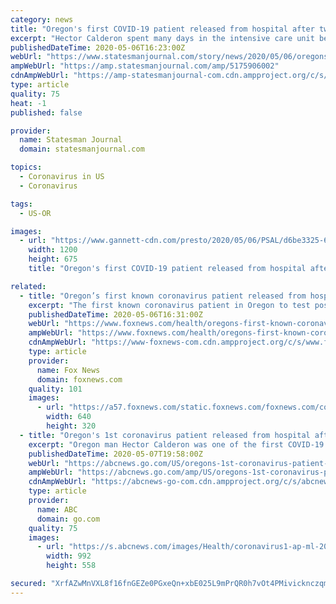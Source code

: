 ```yaml
---
category: news
title: "Oregon's first COVID-19 patient released from hospital after two months"
excerpt: "Hector Calderon spent many days in the intensive care unit before he recovered enough to be transferred to a skilled nursing facility."
publishedDateTime: 2020-05-06T16:23:00Z
webUrl: "https://www.statesmanjournal.com/story/news/2020/05/06/oregons-first-covid-19-patient-released-hospital-after-2-months/5175906002/"
ampWebUrl: "https://amp.statesmanjournal.com/amp/5175906002"
cdnAmpWebUrl: "https://amp-statesmanjournal-com.cdn.ampproject.org/c/s/amp.statesmanjournal.com/amp/5175906002"
type: article
quality: 75
heat: -1
published: false

provider:
  name: Statesman Journal
  domain: statesmanjournal.com

topics:
  - Coronavirus in US
  - Coronavirus

tags:
  - US-OR

images:
  - url: "https://www.gannett-cdn.com/presto/2020/05/06/PSAL/d6be3325-6039-48e6-b0c8-b91541b15b83-AP20126850054272.jpg?auto=webp&crop=5199,2925,x0,y0&format=pjpg&width=1200"
    width: 1200
    height: 675
    title: "Oregon's first COVID-19 patient released from hospital after two months"

related:
  - title: "Oregon’s first known coronavirus patient released from hospital after 2 months"
    excerpt: "The first known coronavirus patient in Oregon to test positive for the novel coronavirus has officially been released from the hospital following a more than two-month-long battle with COVID-19."
    publishedDateTime: 2020-05-06T16:31:00Z
    webUrl: "https://www.foxnews.com/health/oregons-first-known-coronavirus-patient-released-from-hospital-after-2-months"
    ampWebUrl: "https://www.foxnews.com/health/oregons-first-known-coronavirus-patient-released-from-hospital-after-2-months.amp"
    cdnAmpWebUrl: "https://www-foxnews-com.cdn.ampproject.org/c/s/www.foxnews.com/health/oregons-first-known-coronavirus-patient-released-from-hospital-after-2-months.amp"
    type: article
    provider:
      name: Fox News
      domain: foxnews.com
    quality: 101
    images:
      - url: "https://a57.foxnews.com/static.foxnews.com/foxnews.com/content/uploads/2020/05/640/320/Hector-Calderon-AP.jpg?ve=1&tl=1"
        width: 640
        height: 320
  - title: "Oregon's 1st coronavirus patient released from hospital after months"
    excerpt: "Oregon man Hector Calderon was one of the first COVID-19 patients in the country to contract the virus, and he is now on his way to making a full recovery."
    publishedDateTime: 2020-05-07T19:58:00Z
    webUrl: "https://abcnews.go.com/US/oregons-1st-coronavirus-patient-released-hospital-months/story?id=70533621"
    ampWebUrl: "https://abcnews.go.com/amp/US/oregons-1st-coronavirus-patient-released-hospital-months/story?id=70533621"
    cdnAmpWebUrl: "https://abcnews-go-com.cdn.ampproject.org/c/s/abcnews.go.com/amp/US/oregons-1st-coronavirus-patient-released-hospital-months/story?id=70533621"
    type: article
    provider:
      name: ABC
      domain: go.com
    quality: 75
    images:
      - url: "https://s.abcnews.com/images/Health/coronavirus1-ap-ml-20506_hpMain_16x9_992.jpg"
        width: 992
        height: 558

secured: "XrfAZwMnVXL8f16fnGEZe0PGxeQn+xbE025L9mPrQR0h7vOt4PMivicknczqml7hlPoAJ3X6fX8J80MVY5l+ZnYFf0x8M3SBqCkCiBrQ+qOeKxxdcvxfAKyGuZVRxjtYK6OpC2ZdXI/qy0RMuXHtVXToYtW5OiixpIicRcedl9qSaLUFCeKCUxnRdyhuU+z6IOMwWanW1J4j9qztJkQTggNpBThZgV1tldd4AjaWBNH9UoOHxUTDOooMPpURlCO/7cMlYxlVJjaHrG81PsCxk8MQJMNTm75m2MDdX+L58BVKq0kgTUHZ8voyFUnQBT29IYb+evkbCRrKdQ9QxDBd8OcfcexUsbRg+/KiVpHTtJM1z94/XRFLLtIOM0vy1HTUt7fI68ensE2PMvu9a7nyL8YZRNLmXARsz3ImgOgVm22gkelQw/RRCDVVOaqyv+dbJ61ayRwIzW9mqpLG/gaUFx9P41m6fVzA3qq84aJSLGw=;xYQe+ssDUuqWOXdYpXtZ8Q=="
---
```


